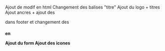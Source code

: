 Ajout de modif en html 
Changement des balises "titre"
Ajout du logo + titres
Ajout ancres + ajout des <p> dans footer et changement des <h4> en <p>
Ajout du form
Ajout des icones 